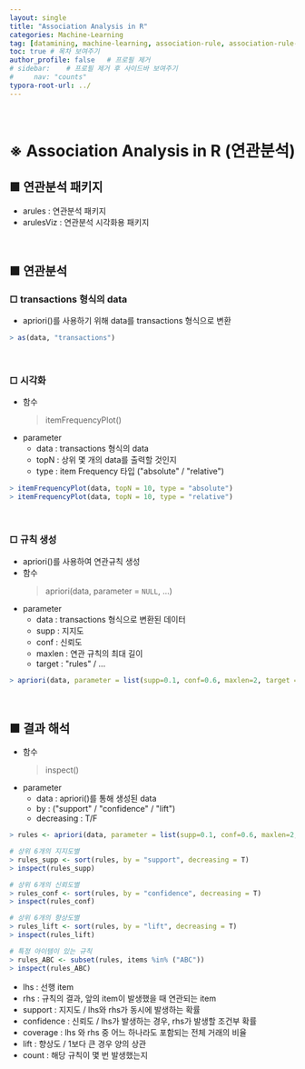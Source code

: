 ```yaml
---
layout: single
title: "Association Analysis in R"
categories: Machine-Learning
tag: [datamining, machine-learning, association-rule, association-rule-analysis, unsupervised-learning, r]
toc: true # 목차 보여주기
author_profile: false   # 프로필 제거
# sidebar:    # 프로필 제거 후 사이드바 보여주기
#     nav: "counts"
typora-root-url: ../
---
```

<br>

# **※ Association Analysis in R (연관분석)**

## ■ 연관분석 패키지
- arules : 연관분석 패키지
- arulesViz : 연관분석 시각화용 패키지

<br>

## ■ 연관분석
### □ transactions 형식의 data
- apriori()를 사용하기 위해 data를 transactions 형식으로 변환

```r
> as(data, "transactions")
```

<br>

### □ 시각화
- 함수
  > itemFrequencyPlot()
- parameter
    - data : transactions 형식의 data
    - topN : 상위 몇 개의 data를 출력할 것인지
    - type : item Frequency 타입 ("absolute" / "relative")

```r
> itemFrequencyPlot(data, topN = 10, type = "absolute")
> itemFrequencyPlot(data, topN = 10, type = "relative")
```

<br>

### □ 규칙 생성
- apriori()를 사용하여 연관규칙 생성
- 함수
    > apriori(data, parameter = `NULL`, ...)
- parameter
    - data : transactions 형식으로 변환된 데이터
    - supp : 지지도
    - conf : 신뢰도
    - maxlen : 연관 규칙의 최대 길이
    - target : "rules" / ...

```r
> apriori(data, parameter = list(supp=0.1, conf=0.6, maxlen=2, target = "rules"))
```

<br>

## ■ 결과 해석
- 함수
    > inspect()
- parameter
  - data : apriori()를 통해 생성된 data
  - by : ("support" / "confidence" / "lift")
  - decreasing : T/F

```r
> rules <- apriori(data, parameter = list(supp=0.1, conf=0.6, maxlen=2, target = "rules"))

# 상위 6개의 지지도별
> rules_supp <- sort(rules, by = "support", decreasing = T)
> inspect(rules_supp)

# 상위 6개의 신뢰도별
> rules_conf <- sort(rules, by = "confidence", decreasing = T)
> inspect(rules_conf)

# 상위 6개의 향상도별
> rules_lift <- sort(rules, by = "lift", decreasing = T)
> inspect(rules_lift)

# 특정 아이템이 있는 규칙
> rules_ABC <- subset(rules, items %in% ("ABC"))
> inspect(rules_ABC)
```

- lhs : 선행 item
- rhs : 규칙의 결과, 앞의 item이 발생했을 때 연관되는 item
- support : 지지도 / lhs와 rhs가 동시에 발생하는 확률
- confidence : 신뢰도 / lhs가 발생하는 경우, rhs가 발생할 조건부 확률
- coverage : lhs 와 rhs 중 어느 하나라도 포함되는 전체 거래의 비율
- lift : 향상도 / 1보다 큰 경우 양의 상관
- count : 해당 규칙이 몇 번 발생했는지